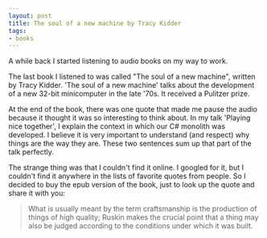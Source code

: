 ```yaml
---
layout: post
title: The soul of a new machine by Tracy Kidder
tags:
- books
---
```


A while back I started listening to audio books on my way to work.

The last book I listened to was called "The soul of a new machine", written by Tracy Kidder.
'The soul of a new machine' talks about the development of a new 32-bit minicomputer in the late '70s. It received a Pulitzer prize.

At the end of the book, there was one quote that made me pause the audio because it thought it was so interesting to think about.
In my talk 'Playing nice together', I explain the context in which our C# monolith was developed. I believe it is very important to understand (and respect) why things are the way they are.
These two sentences sum up that part of the talk perfectly.

The strange thing was that I couldn't find it online. I googled for it, but I couldn't find it anywhere in the lists of favorite quotes from people.
So I decided to buy the epub version of the book, just to look up the quote and share it with you:

> What is usually meant by the term craftsmanship is the production of things of high quality; Ruskin makes the crucial point that a thing may also be judged according to the conditions under which it was built.

